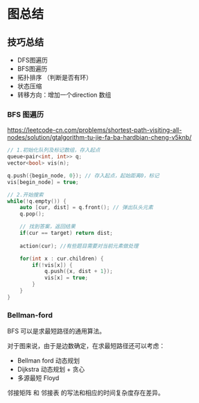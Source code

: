 # 图总结

## 技巧总结

- DFS图遍历
- BFS图遍历
- 拓扑排序 （判断是否有环）
- 状态压缩
- 转移方向：增加一个direction 数组


### BFS 图遍历
https://leetcode-cn.com/problems/shortest-path-visiting-all-nodes/solution/gtalgorithm-tu-jie-fa-ba-hardbian-cheng-v5knb/

```cpp
// 1.初始化队列及标记数组，存入起点
queue<pair<int, int>> q;
vector<bool> vis(n);

q.push({begin_node, 0}); // 存入起点，起始距离0，标记
vis[begin_node] = true;

// 2.开始搜索
while(!q.empty()) {
    auto [cur, dist] = q.front(); // 弹出队头元素
    q.pop();

    // 找到答案，返回结果
    if(cur == target) return dist;
    
    action(cur); //有些题目需要对当前元素做处理

    for(int x : cur.children) {
        if(!vis[x]) {
            q.push({x, dist + 1});
            vis[x] = true;
        }
    }
}
```

### Bellman-ford

BFS 可以是求最短路径的通用算法。

对于图来说，由于是边数确定，在求最短路径还可以考虑：

- Bellman ford 动态规划
- Dijkstra 动态规划 + 贪心 
- 多源最短 Floyd

邻接矩阵 和 邻接表 的写法和相应的时间复杂度存在差异。